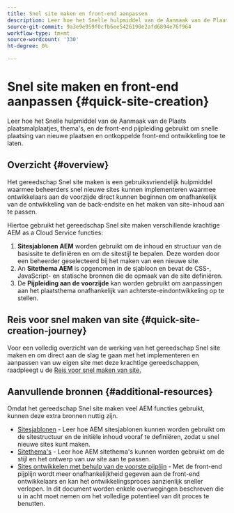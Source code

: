 ```yaml
---
title: Snel site maken en front-end aanpassen
description: Leer hoe het Snelle hulpmiddel van de Aanmaak van de Plaats plaatsmalplaatjes, thema's, en de front-end pijpleiding gebruikt om snelle plaatsing van nieuwe plaatsen en ontkoppelde front-end ontwikkeling toe te laten.
source-git-commit: 9a3e9e959f0cfb6ee5426190e2afd6894e76f964
workflow-type: tm+mt
source-wordcount: '330'
ht-degree: 0%

---
```



# Snel site maken en front-end aanpassen {#quick-site-creation}

Leer hoe het Snelle hulpmiddel van de Aanmaak van de Plaats plaatsmalplaatjes, thema&#39;s, en de front-end pijpleiding gebruikt om snelle plaatsing van nieuwe plaatsen en ontkoppelde front-end ontwikkeling toe te laten.

## Overzicht {#overview}

Het gereedschap Snel site maken is een gebruiksvriendelijk hulpmiddel waarmee beheerders snel nieuwe sites kunnen implementeren waarmee ontwikkelaars aan de voorzijde direct kunnen beginnen om onafhankelijk van de ontwikkeling van de back-endsite en het maken van site-inhoud aan te passen.

Hiertoe gebruikt het gereedschap Snel site maken verschillende krachtige AEM as a Cloud Service functies:

1. **Sitesjablonen AEM** worden gebruikt om de inhoud en structuur van de basissite te definiëren en om de sitestijl te bepalen. Deze worden door een beheerder geselecteerd bij het maken van een nieuwe site.
1. An **Sitethema AEM** is opgenomen in de sjabloon en bevat de CSS-, JavaScript- en statische bronnen die de opmaak van de site definiëren.
1. De **Pijpleiding aan de voorzijde** kan worden gebruikt om aanpassingen aan het plaatsthema onafhankelijk van achterste-eindontwikkeling op te stellen.

## Reis voor snel maken van site {#quick-site-creation-journey}

Voor een volledig overzicht van de werking van het gereedschap Snel site maken en om direct aan de slag te gaan met het implementeren en aanpassen van uw eigen site met deze krachtige gereedschappen, raadpleegt u de [Reis voor snel maken van site.](/help/journey-sites/quick-site/overview.md)

## Aanvullende bronnen {#additional-resources}

Omdat het gereedschap Snel site maken veel AEM functies gebruikt, kunnen deze extra bronnen nuttig zijn.

* [Sitesjablonen](/help/sites-cloud/administering/site-creation/site-templates.md) - Leer hoe AEM sitesjablonen kunnen worden gebruikt om de sitestructuur en de initiële inhoud vooraf te definiëren, zodat u snel nieuwe sites kunt maken.
* [Sitethema&#39;s](/help/sites-cloud/administering/site-creation/site-themes.md) - Leer hoe AEM sitethema&#39;s kunnen worden gebruikt om de stijl en het ontwerp van uw site aan te passen.
* [Sites ontwikkelen met behulp van de voorste pijplijn](/help/implementing/developing/introduction/developing-with-front-end-pipelines.md) - Met de front-end pijplijn wordt meer onafhankelijkheid gegeven aan de front-end ontwikkelaars en kan het ontwikkelingsproces aanzienlijk sneller verlopen. In dit document worden enkele overwegingen beschreven die u in acht moet nemen om het volledige potentieel van dit proces te benutten.
